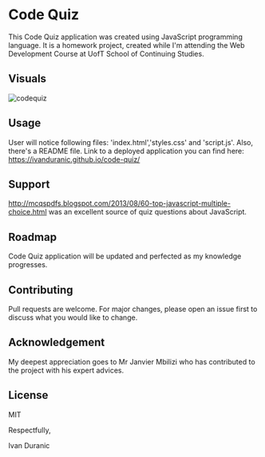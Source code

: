 # Code Quiz

This Code Quiz application was created using JavaScript programming language. It is a homework project, created while I'm attending the Web Development Course at UofT School of Continuing Studies.

## Visuals

![codequiz](https://user-images.githubusercontent.com/61889668/97126460-3f5ceb80-170d-11eb-881c-7bb7fbc35e9f.jpg)

## Usage

User will notice following files: 'index.html','styles.css' and 'script.js'. Also, there's a README file.
Link to a deployed application you can find here: https://ivanduranic.github.io/code-quiz/

## Support

http://mcqspdfs.blogspot.com/2013/08/60-top-javascript-multiple-choice.html was an excellent source of quiz questions about JavaScript.

## Roadmap

Code Quiz application will be updated and perfected as my knowledge progresses. 

## Contributing

Pull requests are welcome. For major changes, please open an issue first to discuss what you would like to change.

## Acknowledgement

My deepest appreciation goes to Mr Janvier Mbilizi who has contributed to the project with his expert advices.

## License

MIT


Respectfully,


Ivan Duranic
